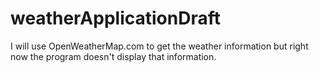 # weatherApplicationDraft
I will use OpenWeatherMap.com to get the weather information but right now the program doesn't display that information.
